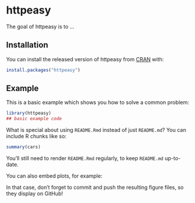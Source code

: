 
<!-- README.md is generated from README.Rmd. Please edit that file -->

# httpeasy

<!-- badges: start -->

<!-- badges: end -->

The goal of httpeasy is to …

## Installation

You can install the released version of httpeasy from
[CRAN](https://CRAN.R-project.org) with:

``` r
install.packages("httpeasy")
```

## Example

This is a basic example which shows you how to solve a common problem:

``` r
library(httpeasy)
## basic example code
```

What is special about using `README.Rmd` instead of just `README.md`?
You can include R chunks like so:

``` r
summary(cars)
```

You’ll still need to render `README.Rmd` regularly, to keep `README.md`
up-to-date.

You can also embed plots, for example:

In that case, don’t forget to commit and push the resulting figure
files, so they display on GitHub\!
